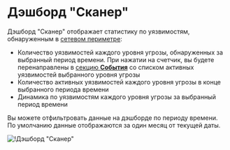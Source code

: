 [img-dashboard]:    ../../images/user-guides/dashboard/dashboard-scanner.png

[doc-events-tab]:           ../events/check-attack.md
[doc-scanner-overview]:     ../scanner/intro.md
[doc-scanner-scope]:     ../scanner/check-scope.md
[doc-explore-vulns]:        ../vulnerabilities/check-vuln.md

# Дэшборд "Сканер"

Дэшборд "Сканер" отображает статистику по уязвимостям, обнаруженным в [сетевом периметре][doc-scanner-scope]:

* Количество уязвимостей каждого уровня угрозы, обнаруженных за выбранный период времени. При нажатии на счетчик, вы будете перенаправлены в [секцию **События**][doc-events-tab] со списком активных уязвимостей выбранного уровня угрозы
* Количество активных уязвимостей каждого уровня угрозы в конце выбранного периода времени
* Динамика по уязвимостям каждого уровня угрозы за выбранный период времени

Вы можете отфильтровать данные на дэшборде по периоду времени. По умолчанию данные отображаются за один месяц от текущей даты.

![!Дэшборд "Сканер"][img-dashboard]
